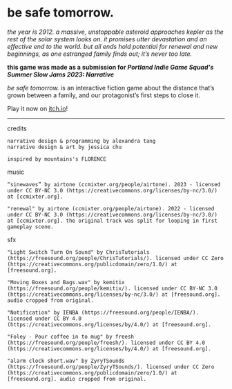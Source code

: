# be safe tomorrow.

*the year is 2912. a massive, unstoppable asteroid approaches kepler as the rest of the solar system looks on. it promises utter devastation and an effective end to the world. but all ends hold potential for renewal and new beginnings, as one estranged family finds out; it’s never too late.*

**this game was made as a submission for *Portland Indie Game Squad's Summer Slow Jams 2023: Narrative***

*be safe tomorrow.* is an interactive fiction game about the distance that’s grown between a family, and our protagonist’s first steps to close it.

Play it now on [itch.io](https://lowstakesdev.itch.io/be-safe-tomorrow)!

-------------------------------

credits

    narrative design & programming by alexandra tang
    narrative design & art by jessica chu

    inspired by mountains's FLORENCE

music

    “sinewaves” by airtone (ccmixter.org/people/airtone). 2023 - licensed under CC BY-NC 3.0 (https://creativecommons.org/licenses/by-nc/3.0/) at [ccmixter.org].

    "renewal" by airtone (ccmixter.org/people/airtone). 2022 - licensed under CC BY-NC 3.0 (https://creativecommons.org/licenses/by-nc/3.0/) at [ccmixter.org]. the original track was split for looping in first gameplay scene. 

sfx

    "Light Switch Turn On Sound" by ChrisTutorials (https://freesound.org/people/ChrisTutorials/). licensed under CC Zero (https://creativecommons.org/publicdomain/zero/1.0/) at [freesound.org].

    "Moving Boxes and Bags.wav" by kemitix (https://freesound.org/people/kemitix/). licensed under CC BY-NC 3.0 (https://creativecommons.org/licenses/by-nc/3.0/) at [freesound.org]. audio cropped from original.

    "Notification" by IENBA (https://freesound.org/people/IENBA/). licensed under CC BY 4.0 (https://creativecommons.org/licenses/by/4.0/) at [freesound.org].

    "Foley - Pour coffee in to mug" by freesh (https://freesound.org/people/freesh/). licensed under CC BY 4.0 (https://creativecommons.org/licenses/by/4.0/) at [freesound.org].

    "alarm clock short.wav" by ZyryTSounds (https://freesound.org/people/ZyryTSounds/). licensed under CC Zero (https://creativecommons.org/publicdomain/zero/1.0/) at [freesound.org]. audio cropped from original.
